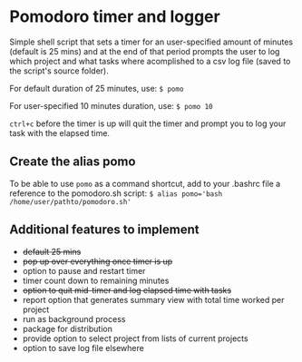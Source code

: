 # Pomodoro timer and logger

Simple shell script that sets a timer for an user-specified amount of minutes (default is 25 mins) and at the end of that period prompts the user to log which project and what tasks where acomplished to a csv log file (saved to the script's source folder).

For default duration of 25 minutes, use:
`$ pomo` 

For user-specified 10 minutes duration, use:
`$ pomo 10`

`ctrl+c` before the timer is up will quit the timer and prompt you to log your task with the elapsed time.


## Create the alias pomo
To be able to use `pomo` as a command shortcut, add to your .bashrc file a reference to the pomodoro.sh script:
`$ alias pomo='bash /home/user/pathto/pomodoro.sh'`


## Additional features to implement
* ~~default 25 mins~~
* ~~pop up over everything once timer is up~~ 
* option to pause and restart timer
* timer count down to remaining minutes
* ~~option to quit mid-timer and log elapsed time with tasks~~
* report option that generates summary view with total time worked per project 
* run as background process 
* package for distribution
* provide option to select project from lists of current projects
* option to save log file elsewhere 




